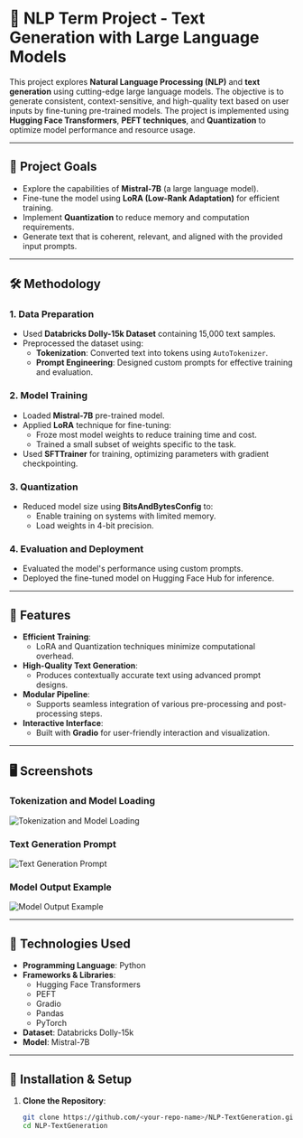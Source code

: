 # 📘 NLP Term Project - Text Generation with Large Language Models

This project explores **Natural Language Processing (NLP)** and **text generation** using cutting-edge large language models. The objective is to generate consistent, context-sensitive, and high-quality text based on user inputs by fine-tuning pre-trained models. The project is implemented using **Hugging Face Transformers**, **PEFT techniques**, and **Quantization** to optimize model performance and resource usage.

---

## 🎯 Project Goals

- Explore the capabilities of **Mistral-7B** (a large language model).
- Fine-tune the model using **LoRA (Low-Rank Adaptation)** for efficient training.
- Implement **Quantization** to reduce memory and computation requirements.
- Generate text that is coherent, relevant, and aligned with the provided input prompts.

---

## 🛠️ Methodology

### 1. **Data Preparation**
- Used **Databricks Dolly-15k Dataset** containing 15,000 text samples.
- Preprocessed the dataset using:
  - **Tokenization**: Converted text into tokens using `AutoTokenizer`.
  - **Prompt Engineering**: Designed custom prompts for effective training and evaluation.

### 2. **Model Training**
- Loaded **Mistral-7B** pre-trained model.
- Applied **LoRA** technique for fine-tuning:
  - Froze most model weights to reduce training time and cost.
  - Trained a small subset of weights specific to the task.
- Used **SFTTrainer** for training, optimizing parameters with gradient checkpointing.

### 3. **Quantization**
- Reduced model size using **BitsAndBytesConfig** to:
  - Enable training on systems with limited memory.
  - Load weights in 4-bit precision.

### 4. **Evaluation and Deployment**
- Evaluated the model's performance using custom prompts.
- Deployed the fine-tuned model on Hugging Face Hub for inference.

---

## 🧩 Features

- **Efficient Training**:
  - LoRA and Quantization techniques minimize computational overhead.
- **High-Quality Text Generation**:
  - Produces contextually accurate text using advanced prompt designs.
- **Modular Pipeline**:
  - Supports seamless integration of various pre-processing and post-processing steps.
- **Interactive Interface**:
  - Built with **Gradio** for user-friendly interaction and visualization.

---

## 🖥️ Screenshots

### Tokenization and Model Loading
![Tokenization and Model Loading](./images/tokenization.png)

### Text Generation Prompt
![Text Generation Prompt](./images/text_prompt.png)

### Model Output Example
![Model Output Example](./images/model_output.png)

---

## 🔧 Technologies Used

- **Programming Language**: Python
- **Frameworks & Libraries**:
  - Hugging Face Transformers
  - PEFT
  - Gradio
  - Pandas
  - PyTorch
- **Dataset**: Databricks Dolly-15k
- **Model**: Mistral-7B

---

## 🚀 Installation & Setup

1. **Clone the Repository**:
   ```bash
   git clone https://github.com/<your-repo-name>/NLP-TextGeneration.git
   cd NLP-TextGeneration
